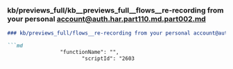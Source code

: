 ### kb/previews_full/kb__previews_full__flows__re-recording from your personal account@auth.har.part110.md.part002.md

```md
### kb/previews_full/flows__re-recording from your personal account@auth.har.part110.md (part 002)

```md
                 "functionName": "",
                        "scriptId": "2603
```

```

```
